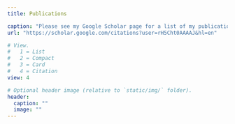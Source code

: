 ```yaml
---
title: Publications

caption: "Please see my Google Scholar page for a list of my publications."
url: "https://scholar.google.com/citations?user=rH5Cht0AAAAJ&hl=en"

# View.
#   1 = List
#   2 = Compact
#   3 = Card
#   4 = Citation
view: 4

# Optional header image (relative to `static/img/` folder).
header:
  caption: ""
  image: ""
---
```

